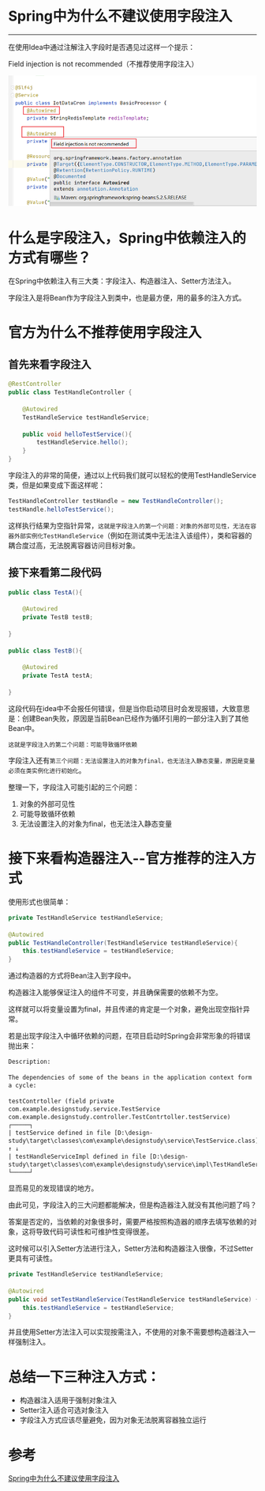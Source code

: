 # Spring中为什么不建议使用字段注入

----

在使用Idea中通过注解注入字段时是否遇见过这样一个提示：

Field injection is not recommended（不推荐使用字段注入）

![](../images/2022/06/20220608144753.png)

# 什么是字段注入，Spring中依赖注入的方式有哪些？
在Spring中依赖注入有三大类：字段注入、构造器注入、Setter方法注入。

字段注入是将Bean作为字段注入到类中，也是最方便，用的最多的注入方式。

# 官方为什么不推荐使用字段注入

## 首先来看字段注入

```java
@RestController
public class TestHandleController {

    @Autowired
    TestHandleService testHandleService;

    public void helloTestService(){
        testHandleService.hello();
    }
}
```
字段注入的非常的简便，通过以上代码我们就可以轻松的使用TestHandleService类，但是如果变成下面这样呢：

```java
TestHandleController testHandle = new TestHandleController();
testHandle.helloTestService();
```

这样执行结果为空指针异常，`这就是字段注入的第一个问题：对象的外部可见性，无法在容器外部实例化TestHandleService`（例如在测试类中无法注入该组件），类和容器的耦合度过高，无法脱离容器访问目标对象。

## 接下来看第二段代码

```java
public class TestA(){

    @Autowired
    private TestB testB;

}

public class TestB(){

    @Autowired
    private TestA testA;

}
```

这段代码在idea中不会报任何错误，但是当你启动项目时会发现报错，大致意思是：创建Bean失败，原因是当前Bean已经作为循环引用的一部分注入到了其他Bean中。

`这就是字段注入的第二个问题：可能导致循环依赖`

字段注入还有`第三个问题：无法设置注入的对象为final，也无法注入静态变量，原因是变量必须在类实例化进行初始化`。

整理一下，字段注入可能引起的三个问题：

1. 对象的外部可见性
2. 可能导致循环依赖
3. 无法设置注入的对象为final，也无法注入静态变量

# 接下来看构造器注入--官方推荐的注入方式

使用形式也很简单：

```java
private TestHandleService testHandleService;

@Autowired
public TestHandleController(TestHandleService testHandleService){
    this.testHandleService = testHandleService;
}
```

通过构造器的方式将Bean注入到字段中。

构造器注入能够保证注入的组件不可变，并且确保需要的依赖不为空。

这样就可以将变量设置为final，并且传递的肯定是一个对象，避免出现空指针异常。

若是出现字段注入中循环依赖的问题，在项目启动时Spring会非常形象的将错误抛出来：

```
Description:

The dependencies of some of the beans in the application context form a cycle:

testContrtoller (field private com.example.designstudy.service.TestService com.example.designstudy.controller.TestContrtoller.testService)
┌─────┐
| testService defined in file [D:\design-study\target\classes\com\example\designstudy\service\TestService.class]
↑ ↓
| testHandleServiceImpl defined in file [D:\design-study\target\classes\com\example\designstudy\service\impl\TestHandleServiceImpl.class]
└─────┘
```

显而易见的发现错误的地方。

由此可见，字段注入的三大问题都能解决，但是构造器注入就没有其他问题了吗？

答案是否定的，当依赖的对象很多时，需要严格按照构造器的顺序去填写依赖的对象，这将导致代码可读性和可维护性变得很差。

这时候可以引入Setter方法进行注入，Setter方法和构造器注入很像，不过Setter更具有可读性。

```java
private TestHandleService testHandleService;

@Autowired
public void setTestHandleService(TestHandleService testHandleService) {
    this.testHandleService = testHandleService;
}
```

并且使用Setter方法注入可以实现按需注入，不使用的对象不需要想构造器注入一样强制注入。

# 总结一下三种注入方式：

+	构造器注入适用于强制对象注入 
+	Setter注入适合可选对象注入
+	字段注入方式应该尽量避免，因为对象无法脱离容器独立运行

# 参考
[Spring中为什么不建议使用字段注入](https://www.cnblogs.com/lvdeyinBlog/p/15178226.html)